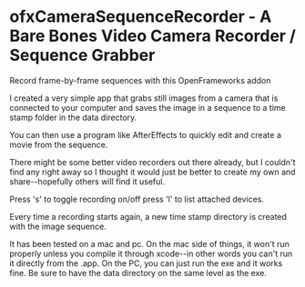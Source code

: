 ofxCameraSequenceRecorder - A Bare Bones Video Camera Recorder / Sequence Grabber
=========================

Record frame-by-frame sequences with this OpenFrameworks addon

I created a very simple app that grabs still images from a camera that is connected to your computer and saves the image in a sequence to a time stamp folder in the data directory. 

You can then use a program like AfterEffects to quickly edit and create a movie from the sequence. 

There might be some better video recorders out there already, but I couldn't find any right away so I thought it would just be better to create my own and share--hopefully others will find it useful. 

Press 's' to toggle recording on/off
press 'l' to list attached devices. 

Every time a recording starts again, a new time stamp directory is created with the image sequence. 

It has been tested on a mac and pc. On the mac side of things, it won't run properly unless you compile it through xcode--in other words you can't run it directly from the .app. On the PC, you can just run the exe and it works fine. Be sure to have the data directory on the same level as the exe. 